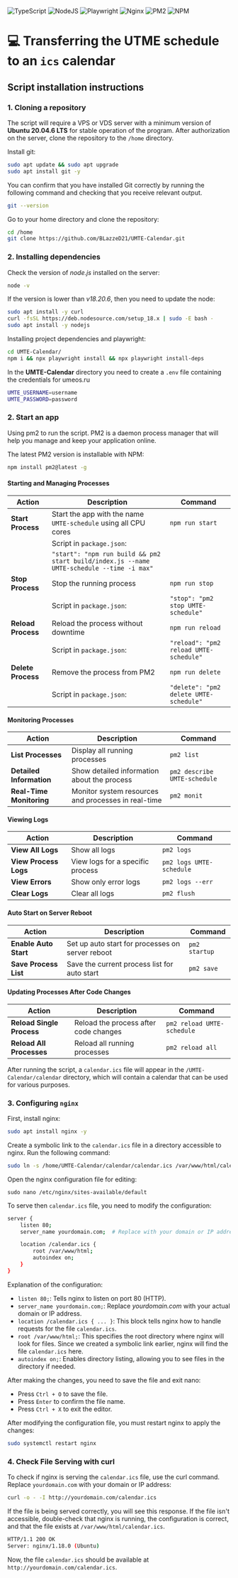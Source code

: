 ![TypeScript](https://img.shields.io/badge/typescript-%23007ACC.svg?style=for-the-badge&logo=typescript&logoColor=white) ![NodeJS](https://img.shields.io/badge/node.js-6DA55F?style=for-the-badge&logo=node.js&logoColor=white) ![Playwright](https://img.shields.io/badge/-playwright-%232EAD33?style=for-the-badge&logo=playwright&logoColor=white) ![Nginx](https://img.shields.io/badge/nginx-%23009639.svg?style=for-the-badge&logo=nginx&logoColor=white) ![PM2](https://img.shields.io/badge/PM2-24036f?style=for-the-badge&logo=pm2) ![NPM](https://img.shields.io/badge/NPM-%23CB3837.svg?style=for-the-badge&logo=npm&logoColor=white)

# 💻 Transferring the UTME schedule to an `ics` calendar

## Script installation instructions

### 1. Cloning a repository

The script will require a VPS or VDS server with a minimum version of **Ubuntu 20.04.6 LTS** for stable operation of the program.
After authorization on the server, clone the repository to the `/home` directory.

Install git:

```bash
sudo apt update && sudo apt upgrade
sudo apt install git -y
```

You can confirm that you have installed Git correctly by running the following command and checking that you receive relevant output.

```bash
git --version
```

Go to your home directory and clone the repository:

```bash
cd /home
git clone https://github.com/BLazzeD21/UMTE-Calendar.git
```

### 2. Installing dependencies

Check the version of _node.js_ installed on the server:

```bash
node -v
```

If the version is lower than _v18.20.6_, then you need to update the node:

```bash
sudo apt install -y curl
curl -fsSL https://deb.nodesource.com/setup_18.x | sudo -E bash -
sudo apt install -y nodejs
```

Installing project dependencies and playwright:

```bash
cd UMTE-Calendar/
npm i && npx playwright install && npx playwright install-deps
```

In the **UMTE-Calendar** directory you need to create a `.env` file containing the credentials for umeos.ru

```bash
UMTE_USERNAME=username
UMTE_PASSWORD=password
```

### 2. Start an app

Using pm2 to run the script. PM2 is a daemon process manager that will help you manage and keep your application online.

The latest PM2 version is installable with NPM:

```bash
npm install pm2@latest -g
```

#### Starting and Managing Processes

| **Action**         | **Description**                                                                           | **Command**                            |
| ------------------ | ----------------------------------------------------------------------------------------- | -------------------------------------- |
| **Start Process**  | Start the app with the name `UMTE-schedule` using all CPU cores                           | `npm run start`                        |
|                    | Script in `package.json`:                                                                 |                                        |
|                    | `"start": "npm run build && pm2 start build/index.js --name UMTE-schedule --time -i max"` |                                        |
| **Stop Process**   | Stop the running process                                                                  | `npm run stop`                         |
|                    | Script in `package.json`:                                                                 | `"stop": "pm2 stop UMTE-schedule"`     |
| **Reload Process** | Reload the process without downtime                                                       | `npm run reload`                       |
|                    | Script in `package.json`:                                                                 | `"reload": "pm2 reload UMTE-schedule"` |
| **Delete Process** | Remove the process from PM2                                                               | `npm run delete`                       |
|                    | Script in `package.json`:                                                                 | `"delete": "pm2 delete UMTE-schedule"` |

#### Monitoring Processes

| **Action**               | **Description**                                     | **Command**                  |
| ------------------------ | --------------------------------------------------- | ---------------------------- |
| **List Processes**       | Display all running processes                       | `pm2 list`                   |
| **Detailed Information** | Show detailed information about the process         | `pm2 describe UMTE-schedule` |
| **Real-Time Monitoring** | Monitor system resources and processes in real-time | `pm2 monit`                  |

#### Viewing Logs

| **Action**            | **Description**                  | **Command**              |
| --------------------- | -------------------------------- | ------------------------ |
| **View All Logs**     | Show all logs                    | `pm2 logs`               |
| **View Process Logs** | View logs for a specific process | `pm2 logs UMTE-schedule` |
| **View Errors**       | Show only error logs             | `pm2 logs --err`         |
| **Clear Logs**        | Clear all logs                   | `pm2 flush`              |

#### Auto Start on Server Reboot

| **Action**            | **Description**                                  | **Command**   |
| --------------------- | ------------------------------------------------ | ------------- |
| **Enable Auto Start** | Set up auto start for processes on server reboot | `pm2 startup` |
| **Save Process List** | Save the current process list for auto start     | `pm2 save`    |

#### Updating Processes After Code Changes

| **Action**                | **Description**                       | **Command**                |
| ------------------------- | ------------------------------------- | -------------------------- |
| **Reload Single Process** | Reload the process after code changes | `pm2 reload UMTE-schedule` |
| **Reload All Processes**  | Reload all running processes          | `pm2 reload all`           |

After running the script, a `calendar.ics` file will appear in the `/UMTE-Calendar/calendar` directory, which will contain a calendar that can be used for various purposes.

### 3. Configuring `nginx`

First, install nginx:

```bash
sudo apt install nginx -y
```

Create a symbolic link to the `calendar.ics` file in a directory accessible to nginx. Run the following command:

```bash
sudo ln -s /home/UMTE-Calendar/calendar/calendar.ics /var/www/html/calendar.ics
```

Open the nginx configuration file for editing:

`sudo nano /etc/nginx/sites-available/default`

To serve then `calendar.ics` file, you need to modify the configuration:

```bash
server {
    listen 80;
    server_name yourdomain.com;  # Replace with your domain or IP address

    location /calendar.ics {
        root /var/www/html;
        autoindex on;
    }
}
```

Explanation of the configuration:

- `listen 80;`: Tells nginx to listen on port 80 (HTTP).
- `server_name yourdomain.com;`: Replace _yourdomain.com_ with your actual domain or IP address.
- `location /calendar.ics { ... }`: This block tells nginx how to handle requests for the file `calendar.ics`.
- `root /var/www/html;`: This specifies the root directory where nginx will look for files. Since we created a symbolic link earlier, nginx will find the file `calendar.ics` here.
- `autoindex on;`: Enables directory listing, allowing you to see files in the directory if needed.

After making the changes, you need to save the file and exit nano:

- Press `Ctrl + O` to save the file.
- Press `Enter` to confirm the file name.
- Press `Ctrl + X` to exit the editor.

After modifying the configuration file, you must restart nginx to apply the changes:

```bash
sudo systemctl restart nginx
```

### 4. Check File Serving with curl

To check if nginx is serving the `calendar.ics` file, use the curl command. Replace `yourdomain.com` with your domain or IP address:

```bash
curl -o - -I http://yourdomain.com/calendar.ics
```

If the file is being served correctly, you will see this response. If the file isn't accessible, double-check that nginx is running, the configuration is correct, and that the file exists at `/var/www/html/calendar.ics`.

```bash
HTTP/1.1 200 OK
Server: nginx/1.18.0 (Ubuntu)
```

Now, the file `calendar.ics` should be available at `http://yourdomain.com/calendar.ics`.
